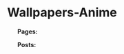# Wallpapers-Anime

<!DOCTYPE html>
<html lang="en">
<head>
  <meta charset="UTF-8">
  <meta name="viewport" content="width=device-width, initial-scale=1.0">
  <title>Sitemap</title>
</head>
<body>

<div id="sitemap">
  <ul id="sitemap-pages">
    <b>Pages:</b>
    <br/>
  </ul>
  <ul id="sitemap-posts">
    <b>Posts:</b>
    <br/>
  </ul>
</div>

<script>
  function loadSitemapPages(json) {
    var sitemap = "<ul>";
    var entries = json.feed.entry || [];
    for (var i = 0; i < entries.length; i++) {
      var entry = entries[i];
      var title = entry.title.$t;
      var link = entry.link.find(function(link) {
        return link.rel === 'alternate';
      }).href;
      sitemap += "<li><a href='" + link + "'>" + title + "</a></li>";
    }
    sitemap += "</ul>";
    document.getElementById('sitemap-pages').innerHTML = sitemap;
  }

  function loadSitemapPosts(json) {
    var sitemap = "<ul>";
    var entries = json.feed.entry || [];
    for (var i = 0; i < entries.length; i++) {
      var entry = entries[i];
      var title = entry.title.$t;
      var link = entry.link.find(function(link) {
        return link.rel === 'alternate';
      }).href;
      sitemap += "<li><a href='" + link + "'>" + title + "</a></li>";
    }
    sitemap += "</ul>";
    document.getElementById('sitemap-posts').innerHTML = sitemap;
  }
</script>

<script>
  // Load sitemap for pages
  fetch('https://newyorkmnetwork.blogspot.com/feeds/pages/default?alt=json')
    .then(response => response.json())
    .then(data => loadSitemapPages(data));

  // Load sitemap for posts
  fetch('https://newyorkmnetwork.blogspot.com/feeds/posts/default?alt=json')
    .then(response => response.json())
    .then(data => loadSitemapPosts(data));
</script>

</body>
</html>
